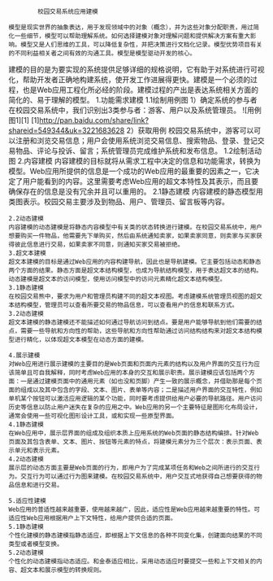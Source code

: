   			校园交易系统应用建模

	模型是现实世界的抽象表达，用于发现领域中的对象（概念），并为这些对象分配职责，用过简化一些细节，模型可以帮助理解系统。如何选择建模对象对理解问题和提供解决方案有重大影响。模型又是人们思维的工具，可以降低复杂性，并把决策进行文档化记录。模型优势项目有关的不同利益相关者之间有效的沟通工具。模型是模型驱动开发的核心。
建模的目的是为要实现的系统提供足够详细的规格说明，它有助于对系统进行可视化，帮助开发者正确地构建系统，使开发工作进展得更快。建模是一个必须的过程，也是Web应用工程化所必经的阶段。建模过程的产出是表达系统相关方面的简化的、易于理解的模型。
	1.功能需求建模
	1.1绘制用例图
		1）确定系统的参与者
		在校园交易系统中，我们识别出3类参与者：游客、用户以及系统管理员。
		![用例图1][1]
		[1]http://pan.baidu.com/share/link?shareid=549344&uk=3221683628
		2）获取用例
		校园交易系统中，游客可以可以注册和浏览交易信息；用户会使用系统浏览交易信息、搜索物品、登录、登记交易物品、评论与投诉、留言；系统管理员完成维护系统和发布信息。
	1.2绘制活动图
	2.内容建模
	内容建模的目标就将从需求工程中决定的信息和功能需求，转换为模型。Web应用所提供的信息是一个成功的Web应用的最重要的因素之一，它决定了用户能看到的内容。这里需要考虑Web应用的超文本特性及其表示，而且要确保存在的信息是没有冗余并且可以重用的。
	2.1静态建模
	内容建模的静态模型用类图表示。校园交易主要涉及到物品、用户、管理员、留言板等内容。
 
	2.2动态建模
	内容建模的动态建模是将静态内容模型中有关类的状态转换进行建模。在校园交易系统中，用户想要购买一件物品，他需要先下单购买，然后由系统通知卖家，如果卖家同意，则卖家与买家获得彼此信息进行交易，如果卖家不同意，则通知买家交易被拒绝。
	3.超文本建模
	超文本建模的目标是通过Web应用的内容构建导航，因此也是导航建模。它主要包括动态和静态两个方面的结果。静态方面是超文本结构模型，也成为导航结构模型，用于表达超文本的结构。动态建模是超文本的访问模型，使用访问模型中的访问元素精化超文本结构模型。
	3.1静态建模
	在校园交易熊中，要求为用户和管理员构建不同的超文本视图。考虑建模系统管理员视图的超文本结构模型，管理员可以查看所要交易的物品信息，可以查看用户的信息和联系方式。
	3.2动态建模
	超文本建模的静态建模还不能描述如何通过导航访问到结点。要是用户能够导航到他们需要的结点，需要一些导航和方向性的帮助，这些导航和方向性帮助通过访问结构结构来对超文本结构模型进行精化，以体现超文本模型在动态方面的建模。

	4.展示建模
	对Web应用进行展示建模的主要目的是Web页面和页面内元素的结构以及用户界面的交互行为应该简单且可自我解释，同时考虑Web应用的本身的交互和展示职责。展示建模应该包括两个方面：一是通过建模页面中的通用元素（如也没和页脚）产生一致的展示概念，并借助那是每个页面的组成以及其中包含的字段、文本、图片、表单等内容；二是描述用户界面的交互特性，例如单机某个按钮可以激活应用逻辑的某个功能，同时要考虑提供给用户必要的导航路径。用户访问历史等信息以防止用户迷失在复杂的应用之中。Web应用的另一个主要特征是图形化布局设计，通常会使用一些可视化图形设计工具，或和实现一些原型界面。
	4.1静态建模
	在Web应用中，展示层界面的组成及组织本质上应用系统的Web页面的静态结构编排。针对Web页面及其包含表单、文本、图片、按钮等元素的特点，将建模元素分为三个层次：表示页面、表示单元和表示元素。
	4.2动态建模
	展示层的动态方面主要是Web页面的行为，即用户为了完成某项任务和Web之间所进行的交互行为。交互行为可以通过行为图来建模。在校园交易系统中，用户交互式地获得自己想要获得的物品信息和进行交易。
 
	5.适应性建模
	Web应用的普适性越来越重要，使用越来越广，因此，适应性是Web应用越来越重要的特性。可适应性Web应用根据用户上下文特性，给用户提供合适的页面。
	5.1静态建模
	个性化建模的静态建模指静态适应，即根据上下文信息的各种不同变化集，创建面向结果的不同类型或者模型变换。
	5.2动态建模
	个性化的动态建模指动态适应。和金泰适应相比，采用动态适应时要提交一些和上下文相关的内容、超文本和展示模型的转换规则。
